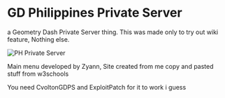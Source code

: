 # GD Philippines Private Server
a Geometry Dash Private Server thing. This was made only to try out wiki feature, Nothing else.

<img src="https://file.garden/ZSHQnWTvf253N27v/gdphps/cover.png" alt="PH Private Server"/>

Main menu developed by Zyann, Site created from me copy and pasted stuff from w3schools

You need CvoltonGDPS and ExploitPatch for it to work i guess
